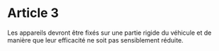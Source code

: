 # Article 3

Les appareils devront être fixés sur une partie rigide du véhicule et de manière que leur efficacité ne soit pas sensiblement réduite.
